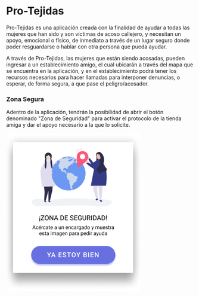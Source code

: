 # Pro-Tejidas


Pro-Tejidas es una aplicación creada con la finalidad de ayudar a todas las mujeres que han sido y son víctimas de acoso callejero, y necesitan un apoyo, emocional o físico, de inmediato a través de un lugar seguro donde poder resguardarse o hablar con otra persona que pueda ayudar.

A través de Pro-Tejidas, las mujeres que están siendo acosadas, pueden ingresar a un establecimiento amigo, el cual ubicarán a través del mapa que se encuentra en la aplicación, y en el establecimiento podrá tener los recursos necesarios para hacer llamadas para interponer denuncias, o esperar, de forma segura, a que pase el peligro/acosador.

### Zona Segura
Adentro de la aplicación, tendrán la posibilidad de abrir el botón denominado "Zona de Seguridad" para activar el protocolo de la tienda amiga y dar el apoyo necesario a la que lo solicite.

![Ejemplo de la interfaz](https://raw.githubusercontent.com/AliceInWonderDev/Pro-Tejidas/master/src/img/Group%204.png)






